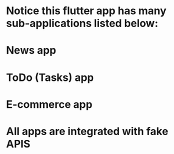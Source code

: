 # Notice this flutter app has many sub-applications listed below:

# News app
# ToDo (Tasks) app
# E-commerce app

# All apps are integrated with fake APIS
